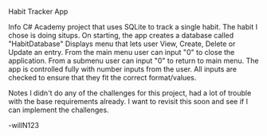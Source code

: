 Habit Tracker App

Info
C# Academy project that uses SQLite to track a single habit.
The habit I chose is doing situps.
On starting, the app creates a database called "HabitDatabase"
Displays menu that lets user View, Create, Delete or Update an entry.
From the main menu user can input "0" to close the application.
From a submenu user can input "0" to return to main menu.
The app is controlled fully with number inputs from the user.
All inputs are checked to ensure that they fit the correct format/values.

Notes
I didn't do any of the challenges for this project,
had a lot of trouble with the base requirements already.
I want to revisit this soon and see if I can implement the challenges.

-willN123
